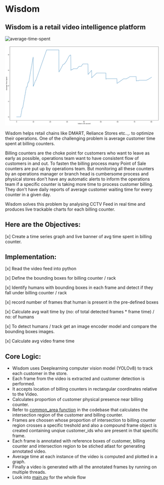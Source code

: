# Wisdom
## Wisdom is a retail video intelligence platform
![average-time-spent](https://github.com/user-attachments/assets/ef6c97a5-5988-41e0-bb74-2d3c2787b494)

![average-time-spent](./artifacts/average-time-spent.png)

Wisdom helps retail chains like DMART, Reliance Stores etc..,. to optimize their operations. One of the challenging problem is average customer time spent at billing counters. 

Billing counters are the choke point for customers who want to leave as early as possible, operations team want to have consistent flow of customers in and out. To fasten the billing process many Point of Sale counters are put up by operations team. But monitoring all these counters by an operations manager or branch head is cumbersome process and physical stores don't have any automatic alerts to inform the operations team if a specific counter is taking more time to process customer billing. They don't have daily reports of average customer waiting time for every counter in a given day.

Wisdom solves this problem by analysing CCTV Feed in real time and produces live trackable charts for each billing counter.

## Here are the Objectives:
[x] Create a time series graph and live banner of avg time spent in billing counter.


## Implementation:
[x] Read the video feed into python

[x] Define the bounding boxes for billing counter / rack

[x] Identify humans with bounding boxes in each frame and detect if they fall under billing counter / rack

[x] record number of frames that human is present in the pre-defined boxes

[x] Calculate avg wait time by (no: of total detected frames * frame time) / no: of humans

[x] To detect humans / track get an image encoder model and compare the bounding boxes images.

[x] Calculate avg video frame time

## Core Logic:
- Wisdom uses Deeplearning computer vision model (YOLOv8) to track each customer in the store.
- Each frame from the video is extracted and customer detection is performed.
- It accepts location of billing counters in rectangular coordinates relative to the Video.
- Calculates proportion of customer physical presence near billing counter.
- Refer to [common_area function](./wisdom/retail/time_spent.py) in the codebase that calculates the intersection region of the customer and billing counter.
- Frames are choosen whose proportion of intersection to billing counter region crosses a specific treshold and also a compound frame object is created containing unqiue customer_ids who are present in that specific frame.
- Each frame is annotated with reference boxes of customer, billing counter and intersection region to be stiched atlast for generating annotated video.
- Average time at each instance of the video is computed and plotted in a graph.
- Finally a video is generated with all the annotated frames by running on multiple threads.
- Look into [main.py](./main.py) for the whole flow
